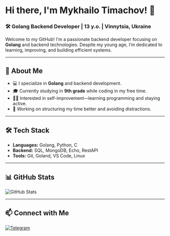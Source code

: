 # Hi there, I'm Mykhailo Timachov! 👋

### 🛠 Golang Backend Developer | 13 y.o. | Vinnytsia, Ukraine  

Welcome to my GitHub! I'm a passionate backend developer focusing on **Golang** and backend technologies. Despite my young age, I’m dedicated to learning, improving, and building efficient systems.  

---

## 🚀 About Me  
- 💻 I specialize in **Golang** and backend development.  
- 🎓 Currently studying in **9th grade** while coding in my free time.  
- 🏃‍♂️ Interested in self-improvement—learning programming and staying active.  
- 📖 Working on structuring my time better and avoiding distractions.  

---

## 🛠 Tech Stack  
- **Languages:** Golang, Python, C  
- **Backend:** SQL, MongoDB, Echo, RestAPI  
- **Tools:** Git, Goland, VS Code, Linux  

---

## 📊 GitHub Stats  
![GitHub Stats](https://github-readme-stats.vercel.app/api?username=godbrowed&show_icons=true&theme=dark)  

---

## 📫 Connect with Me  
[![Telegram](https://img.shields.io/badge/Telegram-blue?logo=linkedin)](t.me/thenillow)  
